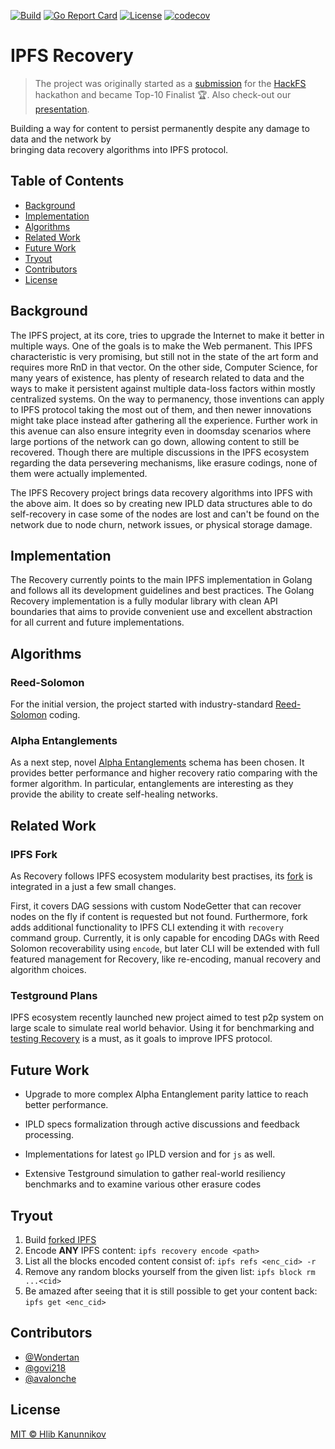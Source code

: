 [![Build](https://img.shields.io/circleci/build/github/Wondertan/go-ipfs-recovery.svg?style=svg)](https://circleci.com/gh/Wondertan/go-ipfs-recovery)
[![Go Report Card](https://goreportcard.com/badge/github.com/Wondertan/go-ipfs-recovery)](https://goreportcard.com/report/github.com/Wondertan/go-ipfs-recovery)
[![License](https://img.shields.io/github/license/Wondertan/go-ipfs-recovery.svg?maxAge=2592000)](https://github.com/Wondertan/go-ipfs-recovery/blob/master/LICENSE)
[![codecov](https://codecov.io/gh/Wondertan/go-ipfs-recovery/branch/master/graph/badge.svg)](https://codecov.io/gh/Wondertan/go-ipfs-recovery)

# IPFS Recovery

> The project was originally started as a [submission](https://hack.ethglobal.co/hackfs/teams/recBTnbaJZ9h8JJUE/rec909D6romwHglDV) 
> for the [HackFS](https://hackfs.com/) hackathon and became Top-10 Finalist :trophy:.
> Also check-out our [presentation](https://drive.google.com/file/d/1wyO7Zt5gAXuQUOh2Nlf_lhEjdZO2MelQ/view).

Building a way for content to persist permanently despite any damage to data and the network by  
bringing data recovery algorithms into IPFS protocol.

## Table of Contents

- [Background](#background)
- [Implementation](#implementation)
- [Algorithms](#algorithms)
- [Related Work](#related-work)
- [Future Work](#future-work)
- [Tryout](#tryout)
- [Contributors](#contributors)
- [License](#license)

## Background

The IPFS project, at its core, tries to upgrade the Internet to make it better in multiple ways. One of the goals is to 
make the Web permanent. This IPFS characteristic is very promising, but still not in the state of the art form and 
requires more RnD in that vector. On the other side, Computer Science, for many years of existence, has plenty of research
related to data and the ways to make it persistent against multiple data-loss factors within mostly 
centralized systems. On the way to permanency, those inventions can apply to IPFS protocol taking the most out of them, 
and then newer innovations might take place instead after gathering all the experience. Further work in this avenue can 
also ensure integrity even in doomsday scenarios where large portions of the network can go down, allowing content to 
still be recovered. Though there are multiple discussions in the IPFS ecosystem regarding the data persevering mechanisms, 
like erasure codings, none of them were actually implemented.

The IPFS Recovery project brings data recovery algorithms into IPFS with the above aim. It does so by creating new IPLD 
data structures able to do self-recovery in case some of the nodes are lost and can't be found on the network due to 
node churn, network issues, or physical storage damage.

## Implementation

The Recovery currently points to the main IPFS implementation in Golang and follows all its development guidelines and
best practices. The Golang Recovery implementation is a fully modular library with clean API boundaries that aims to 
provide convenient use and excellent abstraction for all current and future implementations.

## Algorithms

### Reed-Solomon

For the initial version, the project started with industry-standard [Reed-Solomon](https://www2.cs.duke.edu/courses/spring10/cps296.3/rs_scribe.pdf) 
coding.

### Alpha Entanglements

As a next step, novel [Alpha Entanglements](https://arxiv.org/pdf/1810.02974.pdf) schema has been chosen. It provides
better performance and higher recovery ratio comparing with the former algorithm. In particular, entanglements are
interesting as they provide the ability to create self-healing networks.

## Related Work

### IPFS Fork

As Recovery follows IPFS ecosystem modularity best practises, 
its [fork](https://github.com/Wondertan/go-ipfs/tree/recovery) is integrated in a just a few small changes. 

First, it covers DAG sessions
with custom NodeGetter that can recover nodes on the fly if content is requested but not found.
Furthermore, fork adds additional functionality to IPFS CLI extending it with `recovery` command group. Currently, 
it is only capable for encoding DAGs with Reed Solomon recoverability using `encode`, but later CLI will be extended with
full featured management for Recovery, like re-encoding, manual recovery and algorithm choices.

### Testground Plans

IPFS ecosystem recently launched new project aimed to test p2p system on large scale to simulate real world behavior. 
Using it for benchmarking and [testing Recovery](https://github.com/avalonche/bitswap-recovery) is a must, 
as it goals to improve IPFS protocol.

## Future Work

- Upgrade to more complex Alpha Entanglement parity lattice to reach better
  performance.
  
- IPLD specs formalization through active discussions and feedback processing.

- Implementations for latest `go` IPLD version and for `js` as well.

- Extensive Testground simulation to gather real-world resiliency benchmarks and
  to examine various other erasure codes

## Tryout

1. Build [forked IPFS](https://github.com/Wondertan/go-ipfs/tree/recovery)
2. Encode **ANY** IPFS content: `ipfs recovery encode <path>`
3. List all the blocks encoded content consist of: `ipfs refs <enc_cid> -r`
4. Remove any random blocks yourself from the given list: `ipfs block rm ...<cid>`
5. Be amazed after seeing that it is still possible to get your content back: `ipfs get <enc_cid>`

## Contributors

- [@Wondertan](https://github.com/Wondertan)
- [@govi218](https://github.com/govi218)
- [@avalonche](https://github.com/avalonche)

## License

[MIT © Hlib Kanunnikov](https://github.com/Wondertan/go-ipfs-recovery/blob/master/LICENSE)
